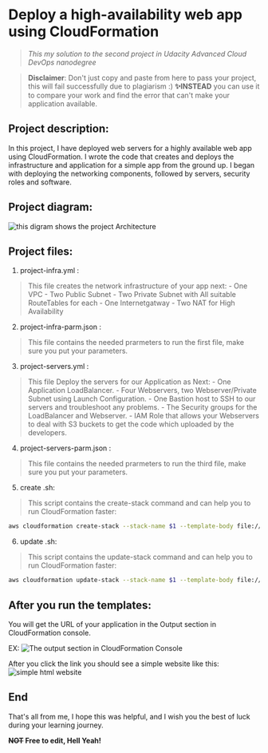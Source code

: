 # Deploy a high-availability web app using CloudFormation

> _This my solution to the second project in Udacity Advanced Cloud DevOps nanodegree_

> **Disclaimer**: Don't just copy and paste from here to pass your project, this will fail successfully due to plagiarism :) 
>  **✨INSTEAD** you can use it to compare your work and find the error that can't make your application available.

## Project description:
In this project, I have deployed web servers for a highly available web app using CloudFormation. I wrote the code that creates and deploys the infrastructure and application for a simple app from the ground up. I began with deploying the networking components, followed by servers, security roles and software.

## Project diagram:
![this digram shows the project Architecture](https://drive.google.com/file/d/1Lk0ki6sjARQ7hqbMtPhDdWSHK9WN6ODo/view?usp=sharing)



## Project files:

 1. project-infra.yml :
> This file creates the network infrastructure of your app next:
			- One VPC
			- Two Public Subnet
			- Two Private Subnet with All suitable RouteTables for each
			- One Internetgatway
			- Two NAT for High Availability

2. project-infra-parm.json :
> This file contains the needed prarmeters to run the first file, make sure you put your parameters.

3. project-servers.yml :
>This file Deploy the servers for our Application as Next:
			- One Application LoadBalancer.
			- Four Webservers, two Webserver/Private Subnet using Launch Configuration.
			- One Bastion host to SSH to our servers and troubleshoot any problems.
			- The Security groups for the LoadBalancer and Webserver.
			- IAM Role that allows your Webservers to deal with S3 buckets to get the code which uploaded by the developers.

4. project-servers-parm.json :
> This file contains the needed prarmeters to run the third file, make sure you put your parameters.

5. create .sh:
>This script contains the create-stack command and can help you to run CloudFormation faster:
```sh
aws cloudformation create-stack --stack-name $1 --template-body file://$2 --parameters file://$3 --capabilities "CAPABILITY_IAM"  "CAPABILITY_NAMED_IAM" --region=us-east-1
```

6. update .sh:
> This script contains the update-stack command and can help you to run CloudFormation faster:
```sh
aws cloudformation update-stack --stack-name $1 --template-body file://$2 --parameters file://$3 --capabilities "CAPABILITY_IAM"  "CAPABILITY_NAMED_IAM" --region=us-east-1
```

## After you run the templates:

You will get the URL of your application in the Output section in CloudFormation console.

EX:
![The output section in CloudFormation Console](https://drive.google.com/file/d/1EG9XOWG2wWAqAOUePXywksvH16eSeA9S/view?usp=sharing)

After you click the link you should see a simple website like this:
![simple html website](https://drive.google.com/file/d/1q1VGEhR-sKkPknKqHKFGCJEy0JKfhjL0/view?usp=sharing)

## End

That's all from me, I hope this was helpful, and I wish you the best of luck during your learning journey.


**~~NOT~~ Free to edit, Hell Yeah!**
